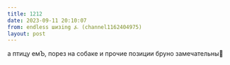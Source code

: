 ```yaml
---
title: 1212
date: 2023-09-11 20:10:07
from: endless шизing ⍼ (channel1162404975)
layout: post
---
```


а птицу емЪ, порез на собаке и прочие позиции бруно замечательны🌠
